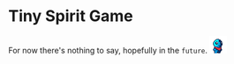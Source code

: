 # Tiny Spirit Game
For now there's nothing to say, hopefully in the `future`.
![Tiny Spirit Character](https://github.com/Daryan97/Tiny-Spirit-Game/raw/master/Assets/Player/player_right.gif)
